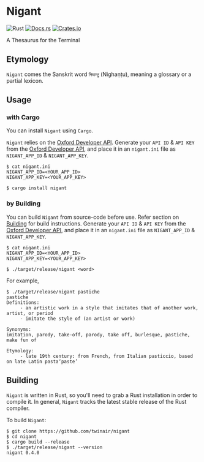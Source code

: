 # Nigant
![Rust](https://img.shields.io/badge/rust-stable-brightgreen.svg)
[![Docs.rs](https://docs.rs/nigant/badge.svg)](https://docs.rs/nigant)
[![Crates.io](https://img.shields.io/crates/d/nigant.svg)](https://crates.io/crates/nigant)

A Thesaurus for the Terminal

## Etymology
`Nigant` comes the Sanskrit word `निघण्टु` (Nighaṇṭu), meaning a glossary or a partial lexicon.

## Usage

### with Cargo
You can install `Nigant` using `Cargo`.

`Nigant` relies on the [Oxford Developer API](https://developer.oxforddictionaries.com/). Generate your `API ID` & `API KEY` from the [Oxford Developer API](https://developer.oxforddictionaries.com/), and place it in an `nigant.ini` file as `NIGANT_APP_ID` & `NIGANT_APP_KEY`.

```
$ cat nigant.ini
NIGANT_APP_ID=<YOUR_APP_ID>
NIGANT_APP_KEY=<YOUR_APP_KEY>

$ cargo install nigant
```

### by Building
You can build `Nigant` from source-code before use. Refer section on [Building](#Building) for build instructions. Generate your `API ID` & `API KEY` from the [Oxford Developer API](https://developer.oxforddictionaries.com/), and place it in an `nigant.ini` file as `NIGANT_APP_ID` & `NIGANT_APP_KEY`.

```
$ cat nigant.ini
NIGANT_APP_ID=<YOUR_APP_ID>
NIGANT_APP_KEY=<YOUR_APP_KEY>

$ ./target/release/nigant <word> 
```
For example,
```
$ ./target/release/nigant pastiche                                                                                                 
pastiche
Definitions:
	 - an artistic work in a style that imitates that of another work, artist, or period
	 - imitate the style of (an artist or work)

Synonyms:
imitation, parody, take-off, parody, take off, burlesque, pastiche, make fun of

Etymology:
	 - late 19th century: from French, from Italian pasticcio, based on late Latin pasta‘paste’
```

## Building
`Nigant` is written in Rust, so you'll need to grab a Rust installation in order to compile it. In general, `Nigant` tracks the latest stable release of the Rust compiler.

To build `Nigant`:
```
$ git clone https://github.com/twinair/nigant
$ cd nigant
$ cargo build --release
$ ./target/release/nigant --version
nigant 0.4.0	
```
